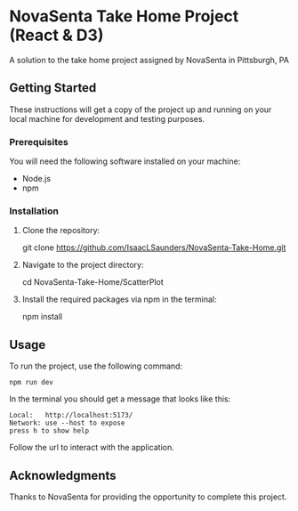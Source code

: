 # NovaSenta Take Home Project (React & D3)
A solution to the take home project assigned by NovaSenta in Pittsburgh, PA

## Getting Started
These instructions will get a copy of the project up and running on your local machine for development and testing purposes.

### Prerequisites
You will need the following software installed on your machine:
- Node.js
- npm

### Installation
1. Clone the repository:

    git clone https://github.com/IsaacLSaunders/NovaSenta-Take-Home.git

2. Navigate to the project directory:

    cd NovaSenta-Take-Home/ScatterPlot

3. Install the required packages via npm in the terminal:

    npm install

## Usage
To run the project, use the following command:

    npm run dev

In the terminal you should get a message that looks like this:



    Local:   http://localhost:5173/
    Network: use --host to expose
    press h to show help
  
  
Follow the url to interact with the application. 



## Acknowledgments
Thanks to NovaSenta for providing the opportunity to complete this project.
